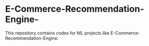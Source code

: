# E-Commerce-Recommendation-Engine-

This repository contains codes for ML projects like E-Commerce-Recommendation-Engine.
